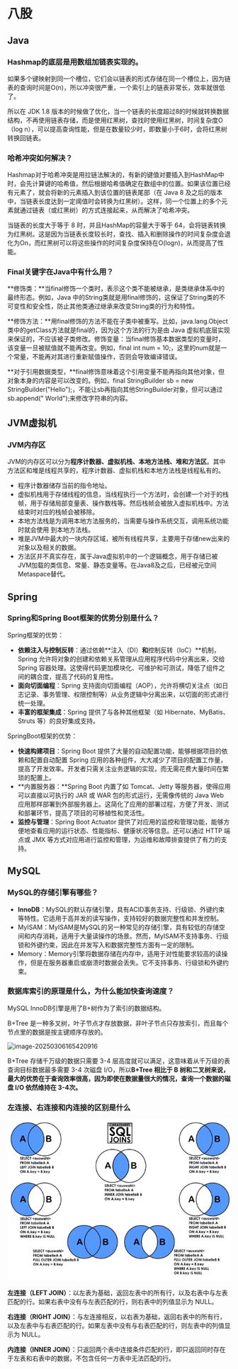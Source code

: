 # 八股

## Java

### Hashmap的底层是用数组加链表实现的。

如果多个键映射到同一个槽位，它们会以链表的形式存储在同一个槽位上，因为链表的查询时间是O(n)，所以冲突很严重，一个索引上的链表非常长，效率就很低了。

所以在 JDK 1.8 版本的时候做了优化，当一个链表的长度超过8的时候就转换数据结构，不再使用链表存储，而是使用红黑树，查找时使用红黑树，时间复杂度O（log n），可以提高查询性能，但是在数量较少时，即数量小于6时，会将红黑树转换回链表。

### 哈希冲突如何解决？

Hashmap对于哈希冲突是用拉链法解决的，有新的键值对要插入到HashMap中时，会先计算键的哈希值，然后根据哈希值确定在数组中的位置。如果该位置已经有元素了，就会将新的元素插入到该位置的链表尾部（在 Java 8 及之后的版本中，当链表长度达到一定阈值时会转换为红黑树）。这样，同一个位置上的多个元素就通过链表（或红黑树）的方式连接起来，从而解决了哈希冲突。

当链表的长度大于等于 8 时，并且HashMap的容量大于等于 64，会将链表转换为红黑树。这是因为当链表长度较长时，查找、插入和删除操作的时间复杂度会退化为On，而红黑树可以将这些操作的时间复杂度保持在O(logn)，从而提高了性能。

### Final关键字在Java中有什么用？

**修饰类：**当final修饰一个类时，表示这个类不能被继承，是类继承体系中的最终形态。例如，Java 中的String类就是用final修饰的，这保证了String类的不可变性和安全性，防止其他类通过继承来改变String类的行为和特性。

**修饰方法：**用final修饰的方法不能在子类中被重写。比如，java.lang.Object类中的getClass方法就是final的，因为这个方法的行为是由 Java 虚拟机底层实现来保证的，不应该被子类修改。修饰变量：当final修饰基本数据类型的变量时，该变量一旦被赋值就不能再改变。例如，final int num = 10;，这里的num就是一个常量，不能再对其进行重新赋值操作，否则会导致编译错误。

**对于引用数据类型，**final修饰意味着这个引用变量不能再指向其他对象，但对象本身的内容是可以改变的。例如，final StringBuilder sb = new StringBuilder("Hello");，不能让sb再指向其他StringBuilder对象，但可以通过sb.append(" World");来修改字符串的内容。

## JVM虚拟机

### JVM内存区

JVM的内存区可以分为**程序计数器、虚拟机栈、本地方法栈、堆和方法区**。其中方法区和堆是线程共享的，程序计数器、虚拟机栈和本地方法栈是线程私有的。

* 程序计数器储存当前的指令地址。
* 虚拟机栈用于存储线程的信息，当线程执行一个方法时，会创建一个对于的栈帧，用于存储局部变量表、操作数栈等。然后栈帧会被放入虚拟机栈中。方法结束时对应的栈帧会被移除。
* 本地方法栈是为调用本地方法服务的，当需要与操作系统交互，调用系统功能时就会使用 到本地方法栈。
* 堆是JVM中最大的一块内存区域，被所有线程共享，主要用于存储new出来的对象以及相关的数据。
* 方法区并不真实存在，属于Java虚拟机中的一个逻辑概念，用于存储已被JVM加载的类信息、常量、静态变量等。在Java8及之后，已经被元空间Metaspace替代。

## Spring

### Spring和Spring Boot框架的优势分别是什么？

Spring框架的优势：

* **依赖注入与控制反转**：通过依赖**注入（DI）**和**控制反转（IoC）**机制，Spring 允许将对象的创建和依赖关系管理从应用程序代码中分离出来，交给 Spring 容器处理。这使得代码更加模块化、可维护和可测试，降低了组件之间的耦合度，提高了代码的复用性。
* **面向切面编程**：Spring 支持面向切面编程（AOP），允许将横切关注点（如日志记录、事务管理、权限控制等）从业务逻辑中分离出来，以切面的形式进行统一处理。
* **丰富的框架集成**：Spring 提供了与各种其他框架（如 Hibernate、MyBatis、Struts 等）的良好集成支持。

SpringBoot框架的优势：

* **快速构建项目**：Spring Boot 提供了大量的自动配置功能，能够根据项目的依赖和配置自动配置 Spring 应用的各种组件，大大减少了项目的配置工作量，提高了开发效率。开发者只需关注业务逻辑的实现，而无需花费大量时间在繁琐的配置上。
* **内置服务器：**Spring Boot 内置了如 Tomcat、Jetty 等服务器，使得应用可以直接以可执行的 JAR 或 WAR 包的形式运行，无需像传统的 Java Web 应用那样部署到外部服务器上。这简化了应用的部署过程，方便了开发、测试和部署环节，提高了项目的可移植性和灵活性。
* **监控与管理**：Spring Boot Actuator 提供了对应用的监控和管理功能，能够方便地查看应用的运行状态、性能指标、健康状况等信息。还可以通过 HTTP 端点或 JMX 等方式对应用进行监控和管理，为运维和故障排查提供了有力的支持。



## MySQL

### MySQL的存储引擎有哪些？

* **InnoDB**：MySQL的默认存储引擎，具有ACID事务支持、行级锁、外键约束等特性。它适用于高并发的读写操作，支持较好的数据完整性和并发控制。
* MyISAM：MyISAM是MySQL的另一种常见的存储引擎，具有较低的存储空间和内存消耗，适用于大量读操作的场景。然而，MyISAM不支持事务、行级锁和外键约束，因此在并发写入和数据完整性方面有一定的限制。
* Memory：Memory引擎将数据存储在内存中，适用于对性能要求较高的读操作，但是在服务器重启或崩溃时数据会丢失。它不支持事务、行级锁和外键约束。

### 数据库索引的原理是什么，为什么能加快查询速度？

MySQL InnoDB引擎是用了B+树作为了索引的数据结构。

B+Tree 是一种多叉树，叶子节点才存放数据，非叶子节点只存放索引，而且每个节点里的数据是按主键顺序存放的。

![image-20250306165420916](C:\Users\EnZ0\Desktop\notes\assets\image-20250306165420916.png)

B+Tree 存储千万级的数据只需要 3-4 层高度就可以满足，这意味着从千万级的表查询目标数据最多需要 3-4 次磁盘 I/O，所以**B+Tree 相比于 B 树和二叉树来说，最大的优势在于查询效率很高，因为即使在数据量很大的情况，查询一个数据的磁盘 I/O 依然维持在 3-4次。**



### 左连接、右连接和内连接的区别是什么

![image-20250306165649778](./assets/image-20250306165649778.png)

**左连接（LEFT JOIN）**：以左表为基础，返回左表中的所有行，以及右表中与左表匹配的行。如果右表中没有与左表匹配的行，则右表中的列值显示为 NULL。

**右连接（RIGHT JOIN）**：与左连接相反，以右表为基础，返回右表中的所有行，以及左表中与右表匹配的行。如果左表中没有与右表匹配的行，则左表中的列值显示为 NULL。

**内连接（INNER JOIN）**：只返回两个表中连接条件匹配的行，即只返回同时存在于左表和右表中的数据，不包含任何一方表中无法匹配的行。
